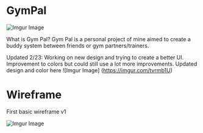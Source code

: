 # GymPal
![Imgur Image](https://imgur.com/zKul8Vd.jpg)

What is Gym Pal?
Gym Pal is a personal project of mine aimed to create a buddy system between friends or gym partners/trainers.

Updated 2/23:
Working on new design and trying to create a better UI.
Improvement to colors but could still use a lot more improvements.
Updated design and color here
![Imgur Image] (https://imgur.com/tvrmb1U)



# Wireframe

First basic wireframe v1

![Imgur Image](https://i.imgur.com/kM4S9UA.png)
